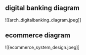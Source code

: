## digital banking diagram

![[arch_digitalbanking_diagram.jpeg]]

## ecommerce diagram

![[ecommerce_system_design.jpeg]]

